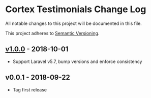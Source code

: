 # Cortex Testimonials Change Log

All notable changes to this project will be documented in this file.

This project adheres to [Semantic Versioning](CONTRIBUTING.md).


## [v1.0.0] - 2018-10-01
- Support Laravel v5.7, bump versions and enforce consistency

## v0.0.1 - 2018-09-22
- Tag first release

[v1.0.0]: https://github.com/rinvex/cortex-testimonials/compare/v0.0.1...v1.0.0
